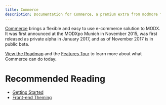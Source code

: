 ```yaml
---
title: Commerce
description: Documentation for Commerce, a premium extra from modmore for MODX. 
---
```


[Commerce](https://www.modmore.com/commerce/) brings a flexible and easy to use e-commerce solution to MODX. It was first announced at the MODXpo Munich in November 2015, was first released as private alpha in January 2017, and as of November 2017 is in public beta. 

[View the Roadmap](https://www.modmore.com/commerce/roadmap/) and the [Features Tour](https://www.modmore.com/commerce/features/) to learn more about what Commerce can do today.

# Recommended Reading

- [Getting Started](Getting_Started)
- [Front-end Theming](Front-end_Theming)

